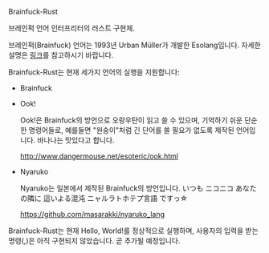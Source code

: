 Brainfuck-Rust

브레인퍽 언어 인터프리터의 러스트 구현체.

브레인퍽(Brainfuck) 언어는 1993년 Urban Müller가 개발한 Esolang입니다.
자세한 설명은 [링크](https://esolangs.org/wiki/Brainfuck)를 참고하시기
바랍니다.
  
Brainfuck-Rust는 현재 세가지 언어의 실행을 지원합니다:
 * Brainfuck

 * Ook!

   Ook!은 Brainfuck의 방언으로 오랑우탄이 읽고 쓸 수 있으며, 기억하기 쉬운 단순한
   명령어들로, 예를들면 "원숭이"처럼 긴 단어를 쓸 필요가 없도록 제작된 언어입니다.
   바나나는 맛있다고 합니다.

   http://www.dangermouse.net/esoteric/ook.html

 * Nyaruko

   Nyaruko는 일본에서 제작된 Brainfuck의 방언입니다.
	 いつも ニコニコ あなたの隣に 這いよる混沌 ニャルラトホテプ言語 ですっ☆

	 https://github.com/masarakki/nyaruko_lang

  
Brainfuck-Rust는 현재 Hello, World!를 정상적으로 실행하며,
사용자의 입력을 받는 명령(,)은 아직 구현되지 않았습니다.
곧 추가될 예정입니다.
